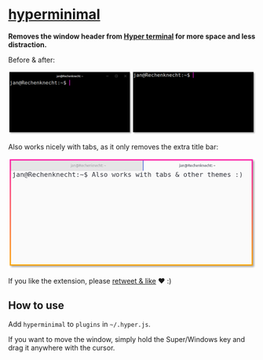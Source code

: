 # [hyperminimal](https://www.npmjs.com/package/hyperminimal)

**Removes the window header from [Hyper terminal](https://hyper.is) for more space and less distraction.**

Before & after:

![](hyperminimal.png)

Also works nicely with tabs, as it only removes the extra title bar:

![](hyperminimal-tabs.png)

If you like the extension, please [retweet & like](https://twitter.com/jancborchardt/status/809756895686823936) ❤️ :)

## How to use

Add `hyperminimal` to `plugins` in `~/.hyper.js`.

If you want to move the window, simply hold the Super/Windows key and drag it anywhere with the cursor.
